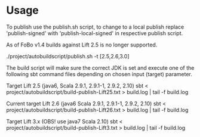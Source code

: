 
Usage
===== 

To publish use the publish.sh script, to change to a local publish replace 'publish-signed' with 'publish-local-signed' in respective publish script.

As of FoBo v1.4 builds against Lift 2.5 is no longer supported. 

./project/autobuildscript/publish.sh -t [2.5,2.6,3.0]

The build script will make sure the correct JDK is set and execute one of the following 
sbt command files depending on chosen input (target) parameter.

Target Lift 2.5 (java6, Scala 2.9.1, 2.9.1-1, 2.9.2, 2.10)
sbt < project/autobuildscript/build-publish-Lift25.txt > build.log | tail -f build.log

Current target Lift 2.6 (java6 Scala 2.9.1, 2.9.1-1, 2.9.2, 2.10)
sbt < project/autobuildscript/build-publish-Lift26.txt > build.log | tail -f build.log

Target Lift 3.x (OBS! use java7 Scala 2.10)
sbt < project/autobuildscript/build-publish-Lift3.txt > build.log | tail -f build.log

